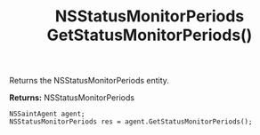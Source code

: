 ﻿---
uid: crmscript_ref_NSSaintAgent_GetStatusMonitorPeriods
title: NSStatusMonitorPeriods GetStatusMonitorPeriods()
intellisense: NSSaintAgent.GetStatusMonitorPeriods
keywords: NSSaintAgent, GetStatusMonitorPeriods
so.topic: reference
---

Returns the NSStatusMonitorPeriods entity.


**Returns:** NSStatusMonitorPeriods

```crmscript
NSSaintAgent agent;
NSStatusMonitorPeriods res = agent.GetStatusMonitorPeriods();
```

